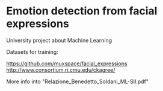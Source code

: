 # Emotion detection from facial expressions
University project about Machine Learning

Datasets for training:

https://github.com/muxspace/facial_expressions
http://www.consortium.ri.cmu.edu/ckagree/

More info into "Relazione_Benedetto_Soldani_ML-SII.pdf"
